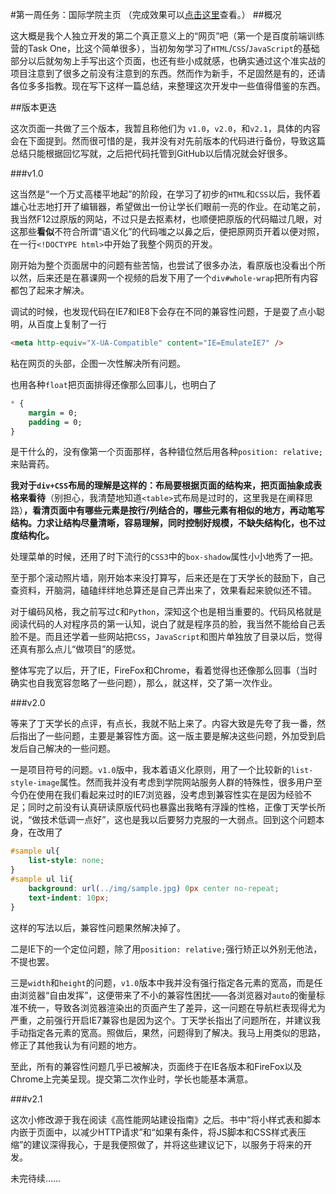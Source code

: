 #第一周任务：国际学院主页
（完成效果可以[点击这里](http://peterwang1996.github.io/YUOL-Trial)查看。）
##概况

这大概是我个人独立开发的第二个真正意义上的“网页”吧（第一个是百度前端训练营的Task One，比这个简单很多），当初匆匆学习了`HTML`/`CSS`/`JavaScript`的基础部分以后就匆匆上手写出这个页面，也还有些小成就感，也确实通过这个准实战的项目注意到了很多之前没有注意到的东西。然而作为新手，不足固然是有的，还请各位多多指教。现在写下这样一篇总结，来整理这次开发中一些值得借鉴的东西。

##版本更迭

这次页面一共做了三个版本，我暂且称他们为 `v1.0`，`v2.0`，和`v2.1`，具体的内容会在下面提到。然而很可惜的是，我并没有对先前版本的代码进行备份，导致这篇总结只能根据回忆写就，之后把代码托管到GitHub以后情况就会好很多。

###v1.0

这当然是“一个万丈高楼平地起”的阶段，在学习了初步的`HTML`和`CSS`以后，我怀着雄心壮志地打开了编辑器，希望做出一份让学长们眼前一亮的作业。在动笔之前，我当然F12过原版的网站，不过只是去抠素材，也顺便把原版的代码瞄过几眼，对这那些**看似**不符合所谓“语义化”的代码嗤之以鼻之后，便把原网页开着以便对照，在一行`<!DOCTYPE html>`中开始了我整个网页的开发。

刚开始为整个页面居中的问题有些苦恼，也尝试了很多办法，看原版也没看出个所以然，后来还是在慕课网一个视频的启发下用了一个`div#whole-wrap`把所有内容都包了起来才解决。

调试的时候，也发现代码在IE7和IE8下会存在不同的兼容性问题，于是耍了点小聪明，从百度上复制了一行
```html
<meta http-equiv="X-UA-Compatible" content="IE=EmulateIE7" /> 
```
粘在网页的头部，企图一次性解决所有问题。

也用各种`float`把页面排得还像那么回事儿，也明白了
```css
* {
    margin = 0;
    padding = 0;
}
```
是干什么的，没有像第一个页面那样，各种错位然后用各种`position: relative;`来贴膏药。

**我对于`div+CSS`布局的理解是这样的：布局要根据页面的结构来，把页面抽象成表格来看待**（别担心，我清楚地知道`<table>`式布局是过时的，这里我是在阐释思路）**，看清页面中有哪些元素是按行/列结合的，哪些元素有相似的地方，再动笔写结构。力求让结构尽量清晰，容易理解，同时控制好规模，不缺失结构化，也不过度结构化。**

处理菜单的时候，还用了时下流行的`CSS3`中的`box-shadow`属性小小地秀了一把。

至于那个滚动照片墙，刚开始本来没打算写，后来还是在丁天学长的鼓励下，自己查资料，开脑洞，磕磕绊绊地总算还是自己弄出来了，效果看起来貌似还不错。

对于编码风格，我之前写过`C`和`Python`，深知这个也是相当重要的。代码风格就是阅读代码的人对程序员的第一认知，说白了就是程序员的脸，我当然不能给自己丢脸不是。而且还学着一些网站把`CSS`，`JavaScript`和图片单独放了目录以后，觉得还真有那么点儿“做项目”的感觉。

整体写完了以后，开了IE，FireFox和Chrome，看着觉得也还像那么回事（当时确实也自我宽容忽略了一些问题），那么，就这样，交了第一次作业。

###v2.0

等来了丁天学长的点评，有点长，我就不贴上来了。内容大致是先夸了我一番，然后指出了一些问题，主要是兼容性方面。这一版主要是解决这些问题，外加受到启发后自己解决的一些问题。

一是项目符号的问题。`v1.0`版中，我本着语义化原则，用了一个比较新的`list-style-image`属性。然而我并没有考虑到学院网站服务人群的特殊性，很多用户至今仍在使用在我们看起来过时的IE7浏览器，没考虑到兼容性实在是因为经验不足；同时之前没有认真研读原版代码也暴露出我略有浮躁的性格，正像丁天学长所说，“做技术低调一点好”，这也是我以后要努力克服的一大弱点。回到这个问题本身，在改用了
```css
#sample ul{
    list-style: none;
}
#sample ul li{
    background: url(../img/sample.jpg) 0px center no-repeat;
    text-indent: 10px;
}
```
这样的写法以后，兼容性问题果然解决掉了。

二是IE下的一个定位问题，除了用`position: relative;`强行矫正以外别无他法，不提也罢。

三是`width`和`height`的问题，`v1.0`版本中我并没有强行指定各元素的宽高，而是任由浏览器“自由发挥”，这便带来了不小的兼容性困扰——各浏览器对`auto`的衡量标准不统一，导致各浏览器渲染出的页面产生了差异，这一问题在导航栏表现得尤为严重，之前强行开启IE7兼容也是因为这个。丁天学长指出了问题所在，并建议我手动指定各元素的宽高。照做后，果然，问题得到了解决。我马上用类似的思路，修正了其他我认为有问题的地方。

至此，所有的兼容性问题几乎已被解决，页面终于在IE各版本和FireFox以及Chrome上完美呈现。提交第二次作业时，学长也能基本满意。

###v2.1

这次小修改源于我在阅读《高性能网站建设指南》之后。书中“将小样式表和脚本内嵌于页面中，以减少HTTP请求”和“如果有条件，将JS脚本和CSS样式表压缩”的建议深得我心，于是我便照做了，并将这些建议记下，以服务于将来的开发。

未完待续……